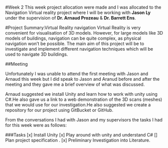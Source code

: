 #Week 2
This week project allocation were made and I was allocated to the Navigation Virtual reality project where I will be 
working with **Jason Ly** under the supervision of **Dr. Arnaud Prozeau** & **Dr. Barrett Ens**.

#Project Summary:Virtual Reality navigation
Virtual Reality is very convenient for visualisation of 3D models.
However, for large models like 3D models of buildings, navigation can
be quite complex, as physical navigation won’t be possible. The main aim of this project will be to investigate 
and implement different navigation techniques which will be used to navigate 3D buildings. 

##Meeting

Unfortunately I was unable to attend the first meeting with Jason and Arnaud this week but I did speak to Jason and 
Aranud before and after the meeting and they gave me a brief overview of what was discussed. 

Arnaud suggested we install Unity and learn how to work with unity using C#.He also gave us a link to a web
 demonstration of the 3D scans (meshes) that we would use for our investigation.He also suggested we 
 create a repository for our project using GitBucket or GitHub.  
 
 From the conversations I had with Jason and my supervisors the tasks I had for this week were as follows:
 
 ###Tasks
 [x] Install Unity 
 [x] Play around with unity and understand C#
 [] Plan project specification .
 [x] Preliminary Investigation into Literature.
